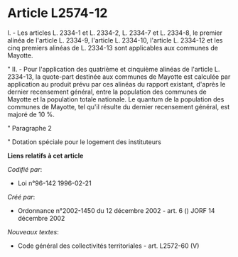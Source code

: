 # Article L2574-12

I. - Les articles L. 2334-1 et L. 2334-2, L. 2334-7 et L. 2334-8, le premier alinéa de l'article L. 2334-9, l'article L.
2334-10, l'article L. 2334-12 et les cinq premiers alinéas de L. 2334-13 sont applicables aux communes de Mayotte.

" II. - Pour l'application des quatrième et cinquième alinéas de l'article L. 2334-13, la quote-part destinée aux communes de
Mayotte est calculée par application au produit prévu par ces alinéas du rapport existant, d'après le dernier recensement
général, entre la population des communes de Mayotte et la population totale nationale. Le quantum de la population des
communes de Mayotte, tel qu'il résulte du dernier recensement général, est majoré de 10 %.

" Paragraphe 2

" Dotation spéciale pour le logement des instituteurs

**Liens relatifs à cet article**

_Codifié par_:

  - Loi n°96-142 1996-02-21

_Créé par_:

  - Ordonnance n°2002-1450 du 12 décembre 2002 - art. 6 () JORF 14 décembre 2002

_Nouveaux textes_:

  - Code général des collectivités territoriales - art. L2572-60 (V)
